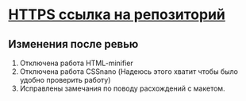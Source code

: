 
# [HTTPS ссылка на репозиторий](https://github.com/Leviathan-of-Dis/slozhno-sosredotochitsya.git)

## Изменения после ревью
1. Отключена работа HTML-minifier
2. Отключена работа CSSnano
(Надеюсь этого хватит чтобы было удобно проверить работу)
3. Исправлены замечания по поводу расхождений с макетом.

  
